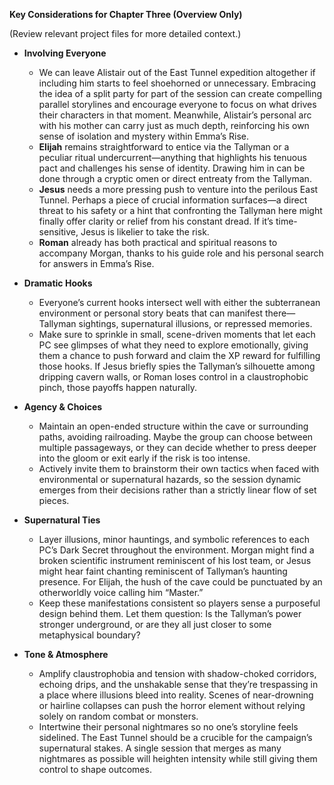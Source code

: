 **Key Considerations for Chapter Three (Overview Only)**

(Review relevant project files for more detailed context.)

- **Involving Everyone**
  - We can leave Alistair out of the East Tunnel expedition altogether if including him starts to feel shoehorned or unnecessary. Embracing the idea of a split party for part of the session can create compelling parallel storylines and encourage everyone to focus on what drives their characters in that moment. Meanwhile, Alistair’s personal arc with his mother can carry just as much depth, reinforcing his own sense of isolation and mystery within Emma’s Rise.
  - **Elijah** remains straightforward to entice via the Tallyman or a peculiar ritual undercurrent—anything that highlights his tenuous pact and challenges his sense of identity. Drawing him in can be done through a cryptic omen or direct entreaty from the Tallyman.
  - **Jesus** needs a more pressing push to venture into the perilous East Tunnel. Perhaps a piece of crucial information surfaces—a direct threat to his safety or a hint that confronting the Tallyman here might finally offer clarity or relief from his constant dread. If it’s time-sensitive, Jesus is likelier to take the risk.
  - **Roman** already has both practical and spiritual reasons to accompany Morgan, thanks to his guide role and his personal search for answers in Emma’s Rise.

- **Dramatic Hooks**
  - Everyone’s current hooks intersect well with either the subterranean environment or personal story beats that can manifest there—Tallyman sightings, supernatural illusions, or repressed memories.
  - Make sure to sprinkle in small, scene-driven moments that let each PC see glimpses of what they need to explore emotionally, giving them a chance to push forward and claim the XP reward for fulfilling those hooks. If Jesus briefly spies the Tallyman’s silhouette among dripping cavern walls, or Roman loses control in a claustrophobic pinch, those payoffs happen naturally.

- **Agency & Choices**
  - Maintain an open-ended structure within the cave or surrounding paths, avoiding railroading. Maybe the group can choose between multiple passageways, or they can decide whether to press deeper into the gloom or exit early if the risk is too intense.
  - Actively invite them to brainstorm their own tactics when faced with environmental or supernatural hazards, so the session dynamic emerges from their decisions rather than a strictly linear flow of set pieces.

- **Supernatural Ties**
  - Layer illusions, minor hauntings, and symbolic references to each PC’s Dark Secret throughout the environment. Morgan might find a broken scientific instrument reminiscent of his lost team, or Jesus might hear faint chanting reminiscent of Tallyman’s haunting presence. For Elijah, the hush of the cave could be punctuated by an otherworldly voice calling him “Master.”
  - Keep these manifestations consistent so players sense a purposeful design behind them. Let them question: Is the Tallyman’s power stronger underground, or are they all just closer to some metaphysical boundary?

- **Tone & Atmosphere**
  - Amplify claustrophobia and tension with shadow-choked corridors, echoing drips, and the unshakable sense that they’re trespassing in a place where illusions bleed into reality. Scenes of near-drowning or hairline collapses can push the horror element without relying solely on random combat or monsters.
  - Intertwine their personal nightmares so no one’s storyline feels sidelined. The East Tunnel should be a crucible for the campaign’s supernatural stakes. A single session that merges as many nightmares as possible will heighten intensity while still giving them control to shape outcomes.
